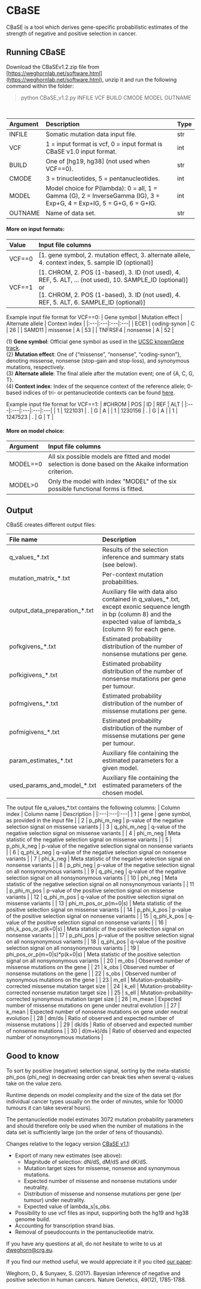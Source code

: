 # CBaSE

CBaSE is a tool which derives gene-specific probabilistic estimates of the strength of negative and positive selection in cancer.

## Running CBaSE

Download the CBaSEv1.2.zip file from [https://weghornlab.net/software.html](https://weghornlab.net/software.html), unzip it and run the following command within the folder:

> python CBaSE_v1.2.py INFILE VCF BUILD CMODE MODEL OUTNAME

<br>

| Argument | Description | Type |
|:--------------|:-----------|:------------|
| INFILE | Somatic mutation data input file. | str |
| VCF      | 1 = input format is vcf, 0 = input format is CBaSE v1.0 input format. | int |
| BUILD      | One of [hg19, hg38] (not used when VCF==0). | str |
| CMODE      | 3 = trinucleotides, 5 = pentanucleotides. | int |
| MODEL      | Model choice for P(lambda): 0 = all, 1 = Gamma (G), 2 = InverseGamma (IG), 3 = Exp+G, 4 = Exp+IG, 5 = G+G, 6 = G+IG. | int |
| OUTNAME      | Name of data set. | str |

#### More on input formats:

| Value | Input file columns |
|:--------------|:-----------|
| VCF==0 | [1. gene symbol, 2. mutation effect, 3. alternate allele, 4. context index, 5. sample ID (optional)] |
| VCF==1 | [1. CHROM, 2. POS (1-based), 3. ID (not used), 4. REF, 5. ALT, ... (not used), 10. SAMPLE_ID (optional)] or<br>[1. CHROM, 2. POS (1-based), 3. ID (not used), 4. REF, 5. ALT, 6. SAMPLE_ID (optional)] |

Example input file format for VCF==0:
| Gene symbol |	Mutation effect |	Alternate allele |	Context index |
|:---|:---|:---|:---| 
| ECE1 |	coding-synon |	C |	26 |
| SAMD11 |	missense |	A |	53 |
| TNFRSF4 |	nonsense |	A |	52 |

(1) **Gene symbol**: Official gene symbol as used in the [UCSC knownGene track](http://genome.ucsc.edu/cgi-bin/hgTables?clade=mammal&org=Human&hgta_group=genes).<br>
(2) **Mutation effect**: One of {“missense”, “nonsense”, “coding-synon”}, denoting missense, nonsense (stop-gain and stop-loss), and synonymous mutations, respectively.<br>
(3) **Alternate allele**: The final allele after the mutation event; one of {A, C, G, T}.<br>
(4) **Context index**: Index of the sequence context of the reference allele; 0-based indices of tri- or pentanucleotide contexts can be found [here](http://genetics.bwh.harvard.edu/cbase/contexts_map.txt).<br>

Example input file format for VCF==1:
| #CHROM |	POS |	ID |	REF | ALT |
|:---|:---|:---|:---|:---| 
| 1	| 1221031	| .	| G	| A |
| 1	| 1230156	| .	| G	| A |
| 1	| 1247523	| .	| G	| T |

#### More on model choice:

| Argument | Input file columns |
|:--------------|:-----------|
| MODEL==0 | All six possible models are fitted and model selection is done based on the Akaike information criterion. |
| MODEL>0 | Only the model with index "MODEL" of the six possible functional forms is fitted. |

## Output

CBaSE creates different output files:

| File name | Description |
|:---|:---|
| q_values_\*.txt | Results of the selection inference and summary stats (see below). |
| mutation_matrix_\*.txt | Per-context mutation probabilities. |
| output_data_preparation_\*.txt | Auxiliary file with data also contained in q_values_\*.txt, except exonic sequence length in bp (column 8) and the expected value of lambda_s (column 9) for each gene. |
| pofkgivens_\*.txt | Estimated probability distribution of the number of nonsense mutations per gene. |
| pofkigivens_\*.txt | Estimated probability distribution of the number of nonsense mutations per gene per tumour. |
| pofmgivens_\*.txt | Estimated probability distribution of the number of missense mutations per gene. |
| pofmigivens_\*.txt | Estimated probability distribution of the number of missense mutations per gene per tumour. |
| param_estimates_\*.txt | Auxiliary file containing the estimated parameters for a given model. |
| used_params_and_model_\*.txt | Auxiliary file containing the estimated parameters of the chosen model. |

The output file q_values_\*.txt contains the following columns:
| Column index | Column name | Description |
|:---|:---|:---|
| 1 | gene | gene symbol, as provided in the input file |
| 2 | p_phi_m_neg | p-value of the negative selection signal on missense variants |
| 3 | q_phi_m_neg | q-value of the negative selection signal on missense variants |
| 4 | phi_m_neg | Meta statistic of the negative selection signal on missense variants |
| 5 | p_phi_k_neg | p-value of the negative selection signal on nonsense variants |
| 6 | q_phi_k_neg | q-value of the negative selection signal on nonsense variants |
| 7 | phi_k_neg | Meta statistic of the negative selection signal on nonsense variants |
| 8 | p_phi_neg | p-value of the negative selection signal on all nonsynonymous variants |
| 9 | q_phi_neg | q-value of the negative selection signal on all nonsynonymous variants |
| 10 | phi_neg | Meta statistic of the negative selection signal on all nonsynonymous variants |
| 11 | p_phi_m_pos | p-value of the positive selection signal on missense variants |
| 12 | q_phi_m_pos | q-value of the positive selection signal on missense variants |
| 13 | phi_m_pos_or_p(m=0\|s) | Meta statistic of the positive selection signal on missense variants |
| 14 | p_phi_k_pos | p-value of the positive selection signal on nonsense variants |
| 15 | q_phi_k_pos | q-value of the positive selection signal on nonsense variants |
| 16 | phi_k_pos_or_p(k=0\|s) | Meta statistic of the positive selection signal on nonsense variants |
| 17 | p_phi_pos | p-value of the positive selection signal on all nonsynonymous variants |
| 18 | q_phi_pos | q-value of the positive selection signal on all nonsynonymous variants |
| 19 | phi_pos_or_p(m=0\|s)*p(k=0\|s) | Meta statistic of the positive selection signal on all nonsynonymous variants |
| 20 | m_obs | Observed number of missense mutations on the gene |
| 21 | k_obs | Observed number of nonsense mutations on the gene |
| 22 | s_obs | Observed number of synonymous mutations on the gene |
| 23 | m_ell | Mutation-probability-corrected missense mutation target size |
| 24 | k_ell | Mutation-probability-corrected nonsense mutation target size |
| 25 | s_ell | Mutation-probability-corrected synonymous mutation target size |
| 26 | m_mean | Expected number of missense mutations on gene under neutral evolution |
| 27 | k_mean | Expected number of nonsense mutations on gene under neutral evolution |
| 28 | dm/ds | Ratio of observed and expected number of missense mutations |
| 29 | dk/ds | Ratio of observed and expected number of nonsense mutations |
| 30 | d(m+k)/ds | Ratio of observed and expected number of nonsynonymous mutations |

## Good to know

To sort by positive (negative) selection signal, sorting by the meta-statistic phi_pos (phi_neg) in decreasing order can break ties when several q-values take on the value zero. 

Runtime depends on model complexity and the size of the data set (for individual cancer types usually on the order of minutes, while for 10000 tumours it can take several hours).

The pentanucleotide model estimates 3072 mutation probability parameters and should therefore only be used when the number of mutations in the data set is sufficiently large (on the order of tens of thousands).

Changes relative to the legacy version [CBaSE v1.1](http://genetics.bwh.harvard.edu/cbase/downloads.html):

- Export of many new estimates (see above):
  - Magnitude of selection: dN/dS, dM/dS and dK/dS.
  - Mutation target sizes for missense, nonsense and synonymous mutations.
  - Expected number of missense and nonsense mutations under neutrality.
  - Distribution of missense and nonsense mutations per gene (per tumour) under neutrality.
  - Expected value of lambda_s|s_obs.
- Possibility to use vcf files as input, supporting both the hg19 and hg38 genome build.
- Accounting for transcription strand bias.
- Removal of pseudocounts in the pentanucleotide matrix.

If you have any questions at all, do not hesitate to write to us at <dweghorn@crg.eu>.

If you find our method useful, we would appreciate it if you cited [our paper](https://www.nature.com/articles/ng.3987):

Weghorn, D., & Sunyaev, S. (2017). Bayesian inference of negative and positive selection in human cancers. Nature Genetics, 49(12), 1785-1788.
